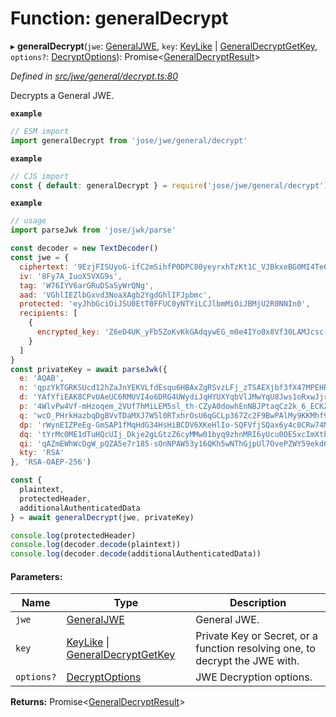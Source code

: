 # Function: generalDecrypt

▸ **generalDecrypt**(`jwe`: [GeneralJWE](../interfaces/_types_d_.generaljwe.md), `key`: [KeyLike](../types/_types_d_.keylike.md) \| [GeneralDecryptGetKey](../interfaces/_jwe_general_decrypt_.generaldecryptgetkey.md), `options?`: [DecryptOptions](../interfaces/_types_d_.decryptoptions.md)): Promise<[GeneralDecryptResult](../interfaces/_types_d_.generaldecryptresult.md)\>

*Defined in [src/jwe/general/decrypt.ts:80](https://github.com/panva/jose/blob/v3.6.1/src/jwe/general/decrypt.ts#L80)*

Decrypts a General JWE.

**`example`** 
```js
// ESM import
import generalDecrypt from 'jose/jwe/general/decrypt'
```

**`example`** 
```js
// CJS import
const { default: generalDecrypt } = require('jose/jwe/general/decrypt')
```

**`example`** 
```js
// usage
import parseJwk from 'jose/jwk/parse'

const decoder = new TextDecoder()
const jwe = {
  ciphertext: '9EzjFISUyoG-ifC2mSihfP0DPC80yeyrxhTzKt1C_VJBkxeBG0MI4Te61Pk45RAGubUvBpU9jm4',
  iv: '8Fy7A_IuoX5VXG9s',
  tag: 'W76IYV6arGRuDSaSyWrQNg',
  aad: 'VGhlIEZlbGxvd3NoaXAgb2YgdGhlIFJpbmc',
  protected: 'eyJhbGciOiJSU0EtT0FFUC0yNTYiLCJlbmMiOiJBMjU2R0NNIn0',
  recipients: [
    {
      encrypted_key: 'Z6eD4UK_yFb5ZoKvKkGAdqywEG_m0e4IYo0x8Vf30LAMJcsc-_zSgIeiF82teZyYi2YYduHKoqImk7MRnoPZOlEs0Q5BNK1OgBmSOhCE8DFyqh9Zh48TCTP6lmBQ52naqoUJFMtHzu-0LwZH26hxos0GP3Dt19O379MJB837TdKKa87skq0zHaVLAquRHOBF77GI54Bc7O49d8aOrSu1VEFGMThlW2caspPRiTSePDMDPq7_WGk50izRhB3Asl9wmP9wEeaTrkJKRnQj5ips1SAZ1hDBsqEQKKukxP1HtdcopHV5_qgwU8Hjm5EwSLMluMQuiE6hwlkXGOujZLVizA'
    }
  ]
}
const privateKey = await parseJwk({
  e: 'AQAB',
  n: 'qpzYkTGRKSUcd12hZaJnYEKVLfdEsqu6HBAxZgRSvzLFj_zTSAEXjbf3fX47MPEHRw8NDcEXPjVOz84t4FTXYF2w2_LGWfp_myjV8pR6oUUncJjS7DhnUmTG5bpuK2HFXRMRJYz_iNR48xRJPMoY84jrnhdIFx8Tqv6w4ZHVyEvcvloPgwG3UjLidP6jmqbTiJtidVLnpQJRuFNFQJiluQXBZ1nOLC7raQshu7L9y0IatVU7vf0BPnmuSkcNNvmQkSta6ODQBPaL5-o5SW8H37vQjPDkrlJpreViNa3jqP5DB5HYUO-DMh4FegRv9gZWLDEvXpSd9A13YXCa9Q8K_w',
  d: 'YAfYfiEAK8CPvUAeUC6RMUVI4o6DRG4UWydiJqHYUXYqbVlJMwYqU8Jws1oRxwJjrkNyfYNpqcInkh_jApm-gKc7nRGRQ6QTnynlAp1ASPW7tUzPq9YzkdTXfwboa9KkXDcXN6OdUU8GpQuODYFTegBfXqSMFzeOwniI5u5G_m2I6YU1zU4x7dxaKhPSK2mJ1v-tJu88j855DYIY0AiX5uf_oa0CgaqyOOY3LaxGjV0FxrkAzYluHfQef7ux-1ocXD1aUrdj3owk48ZVEb2o-V1bMLtk415ngS-u89bABHuJ50-gIwpO-y7ofe6ik4fAd9NfD8PVKHHsrNYbC5FdAQ',
  p: '4WlvPw4Vf-mHzoqem_2VUf7hMiLEM5sl_th-CZyA0dowhEnNBJPtaqCz2k_6_ECKZ5C-KoT-EmQOBILQFJtR9SOs6fI9yZGL1OpbjGNKpWzym8iQrFcKAhFvQ_hG7Fkwz6_yRV5fKnOWSD78Rk6wuOTaXqwJS7uljvrn7SmRFpE',
  q: 'wcO_PHrkHazbqDgBVvTDaMXJ7W5l0RTxhrOsU6qGCLp367Zc2F9BwPAlMy9KKMhf9RLxgv32lGqWxVh3WQ1GSJqswSIKhfAOzmuTDjlYxqrte_TMcaVDxtRuO8Bxp5A8Y7i3VxQ_Rjfa04QLxJfiRdap4UamYWco25WKH4rkcI8',
  dp: 'rWynEIZPeEg-GmSAP1fMqHdG34HsHiBCDV6XKeHlIo-SQFVfjSQax6y4c0CRw74MPj4YcTI9H_0m48WZPiF53vcBtESR0SFPyhI9OTezWK8HwV-AH3gf1ROA3XSJbJH6ge_GoCRJZ6nid9ct1RH52WcJs0j9Je1LJURZaBhQ7mE',
  dq: 'tYrMc0ME1dTuHQcUIj_Dkje2gLGtzZ6cyMMw01byq9zhnMRI6yUcu0OE5xcImXtbhIfSJhQCYn4XcyD2-UWZs07QS0e0qlcH2Fkr9-i9B66AQWJT5qqb_P9tpKgjFIbsPdaEWJ8MxaJxcTnHuNNBWoPMuNfz7VC1FD9goTsF23s',
  qi: 'qAZmEWhWcDgW_pQZA5e7r185-sOnNPAW53y16QKh5wNThGjpUl7OvePZWY59ekd6PYwvkloNIRki6mLskP9NZ73CsAdZknSAPaAmBuNGYDabtObcigQDPFQ5DeqyAdRUrim66eN7whE5mf_XgOwVAx3-9PtfHvvmTTNezHfoZdo',
  kty: 'RSA'
}, 'RSA-OAEP-256')

const {
  plaintext,
  protectedHeader,
  additionalAuthenticatedData
} = await generalDecrypt(jwe, privateKey)

console.log(protectedHeader)
console.log(decoder.decode(plaintext))
console.log(decoder.decode(additionalAuthenticatedData))
```

#### Parameters:

Name | Type | Description |
------ | ------ | ------ |
`jwe` | [GeneralJWE](../interfaces/_types_d_.generaljwe.md) | General JWE. |
`key` | [KeyLike](../types/_types_d_.keylike.md) \| [GeneralDecryptGetKey](../interfaces/_jwe_general_decrypt_.generaldecryptgetkey.md) | Private Key or Secret, or a function resolving one, to decrypt the JWE with. |
`options?` | [DecryptOptions](../interfaces/_types_d_.decryptoptions.md) | JWE Decryption options.  |

**Returns:** Promise<[GeneralDecryptResult](../interfaces/_types_d_.generaldecryptresult.md)\>
